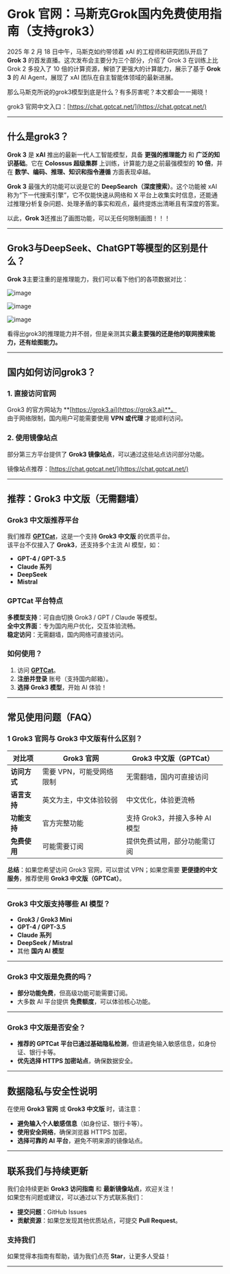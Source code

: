 # Grok 官网：马斯克Grok国内免费使用指南（支持grok3）

2025 年 2 月 18 日中午，马斯克如约带领着 xAI 的工程师和研究团队开启了 **Grok 3** 的首发直播。这次发布会主要分为三个部分，介绍了 Grok 3 在训练上比 Grok 2 多投入了 10 倍的计算资源，解锁了更强大的计算能力，展示了基于 **Grok 3** 的 AI Agent，展现了 xAI 团队在自主智能体领域的最新进展。

那么马斯克所说的grok3模型到底是什么？有多厉害呢？本文都会一一揭晓！

grok3 官网中文入口：[https://chat.gptcat.net/](https://chat.gptcat.net/)

---

## 什么是grok3？

**Grok 3** 是 **xAI** 推出的最新一代人工智能模型，具备 **更强的推理能力** 和 **广泛的知识基础**。它在 **Colossus 超级集群** 上训练，计算能力是之前最强模型的 **10 倍**，并在 **数学、编码、推理、知识和指令遵循** 方面表现卓越。    

**Grok 3** 最强大的功能可以说是它的 **DeepSearch（深度搜索）**。这个功能被 xAI 称为“下一代搜索引擎”，它不仅能快速从网络和 X 平台上收集实时信息，还能通过推理分析复杂问题、处理矛盾的事实和观点，最终提炼出清晰且有深度的答案。  

以此，**Grok 3**还推出了画图功能，可以无任何限制画图！！！

---

## Grok3与DeepSeek、ChatGPT等模型的区别是什么？
**Grok 3**主要注重的是推理能力，我们可以看下他们的各项数据对比：

![image](https://github.com/user-attachments/assets/6157255c-3ea8-4e96-a66d-3a9feb1222b5)

![image](https://github.com/user-attachments/assets/92f6b299-d49a-4b0c-8bf5-e670656624ca)

![image](https://github.com/user-attachments/assets/fec77718-7e18-4b7f-8a58-7b44029cb415)

看得出grok3的推理能力并不弱，但是亲测其实**最主要强的还是他的联网搜索能力，还有绘图能力。**

---

## 国内如何访问grok3？

###  1. 直接访问官网
Grok3 的官方网站为 **[https://grok3.ai](https://grok3.ai)**。  
由于网络限制，国内用户可能需要使用 **VPN 或代理** 才能顺利访问。

###  2. 使用镜像站点
部分第三方平台提供了 **Grok3 镜像站点**，可以通过这些站点访问部分功能。 

镜像站点推荐：[https://chat.gptcat.net/](https://chat.gptcat.net/)

---

## 推荐：Grok3 中文版（无需翻墙）

### **Grok3 中文版推荐平台**
我们推荐 **[GPTCat](https://gptcat.net)**，这是一个支持 **Grok3 中文版** 的优质平台。  
该平台不仅接入了 **Grok3**，还支持多个主流 AI 模型，如：
- **GPT-4 / GPT-3.5**
- **Claude 系列**
- **DeepSeek**
- **Mistral**

###  **GPTCat 平台特点**
 **多模型支持**：可自由切换 Grok3 / GPT / Claude 等模型。  
 **全中文界面**：专为国内用户优化，交互体验流畅。  
 **稳定访问**：无需翻墙，国内网络可直接访问。

###  **如何使用？**
1. 访问 **[GPTCat](https://gptcat.net)**。
2. **注册并登录** 账号（支持国内邮箱）。
3. **选择 Grok3 模型**，开始 AI 体验！

---

##  常见使用问题（FAQ）

### 1️ Grok3 官网与 Grok3 中文版有什么区别？
| **对比项**       | **Grok3 官网**                  | **Grok3 中文版（GPTCat）**       |
|------------------|--------------------------------|---------------------------------|
| **访问方式**     | 需要 VPN，可能受网络限制        | 无需翻墙，国内可直接访问        |
| **语言支持**     | 英文为主，中文体验较弱         | 中文优化，体验更流畅           |
| **功能支持**     | 官方完整功能                    | 支持 Grok3，并接入多种 AI 模型 |
| **免费使用**     | 可能需要订阅                    | 提供免费试用，部分功能需订阅    |

 **总结**：如果您希望访问 Grok3 官网，可以尝试 VPN；如果您需要 **更便捷的中文服务**，推荐使用 **Grok3 中文版（GPTCat）**。

---

###  Grok3 中文版支持哪些 AI 模型？
- **Grok3 / Grok3 Mini**
- **GPT-4 / GPT-3.5**
- **Claude 系列**
- **DeepSeek / Mistral**
- 其他 **国内 AI 模型**

---

###  Grok3 中文版是免费的吗？
- **部分功能免费**，但高级功能可能需要订阅。
- 大多数 AI 平台提供 **免费额度**，可以体验核心功能。

---

### Grok3 中文版是否安全？
- **推荐的 GPTCat 平台已通过基础隐私检测**，但请避免输入敏感信息，如身份证、银行卡等。
- **优先选择 HTTPS 加密站点**，确保数据安全。

---

##  数据隐私与安全性说明
在使用 **Grok3 官网** 或 **Grok3 中文版** 时，请注意：
- **避免输入个人敏感信息**（如身份证、银行卡等）。
- **使用安全网络**，确保浏览器 HTTPS 加密。
- **选择可靠的 AI 平台**，避免不明来源的镜像站点。

---

##  联系我们与持续更新

我们会持续更新 **Grok3 访问指南** 和 **最新镜像站点**，欢迎关注！  
如果您有问题或建议，可以通过以下方式联系我们：
- **提交问题**：GitHub Issues
- **贡献资源**：如果您发现其他优质站点，可提交 **Pull Request**。

###  **支持我们**
如果觉得本指南有帮助，请为我们点亮 **Star**，让更多人受益！

---


